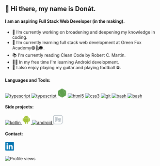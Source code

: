 ## 👋 Hi there, my name is Donát.
#### I am an aspiring Full Stack Web Developer (in the making).
 
 
 - 🔭 I’m currently working on broadening and deepening my knowledge in coding.
 - 🌱 I’m currently learning full stack web development at Green Fox Academy🟢🦊🎓.
 - 📚 I'm currently reading Clean Code by Robert C. Martin.
 -  👨‍💻 In my free time I'm learning Android development.
 - 🎸 I also enjoy playing my guitar and playing football ⚽.
 
<h4 align="left">Languages and Tools:</h4>
<p align="left">

  <a href="https://www.typescriptlang.org/" target="_blank"> 
  <img src="https://devicons.github.io/devicon/devicon.git/icons/typescript/typescript-original.svg" alt="typescript" width="30" height="30"/> </a>

  <a href="https://www.javascript.com/" target="_blank"> 
  <img src="https://cdn.worldvectorlogo.com/logos/javascript.svg" alt="typescript" width="30" height="30"/> </a>

  <a href="https://nodejs.org" target="_blank"> 
  <img src="https://raw.githubusercontent.com/devicons/devicon/ac557d6ff33ff370a5db99f97aeab35ea5c67fbd/icons/nodejs/nodejs-plain.svg" alt="nodejs" width="30" height="30"/> </a>

  <a href="https://www.w3.org/html/" target="_blank"> 
  <img src="https://devicons.github.io/devicon/devicon.git/icons/html5/html5-original-wordmark.svg" alt="html5" width="30" height="30"/>
  </a>

 <a href="https://www.w3schools.com/css/" target="_blank"> 
 <img src="https://devicons.github.io/devicon/devicon.git/icons/css3/css3-original-wordmark.svg" alt="css3" width="30" height="30"/> </a> 

 <a href="https://git-scm.com/" target="_blank">
  <img src="https://www.vectorlogo.zone/logos/git-scm/git-scm-icon.svg" alt="git" width="30" height="30"/> </a>
 
  <a href="https://www.gnu.org/software/bash/" target="_blank"> 
  <img src="https://www.vectorlogo.zone/logos/gnu_bash/gnu_bash-icon.svg" alt="bash" width="30" height="30"/> </a>

  <a href="https://code.visualstudio.com" target="_blank"> 
  <img src="https://upload.wikimedia.org/wikipedia/commons/thumb/9/9a/Visual_Studio_Code_1.35_icon.svg/768px-Visual_Studio_Code_1.35_icon.svg.png" alt="bash" width="30" height="30"/> </a>
  </p>

  <h4 align="left">Side projects:</h4>
<p align="left">

  <a href="https://kotlinlang.org" target="_blank"> 
  <img src="https://www.vectorlogo.zone/logos/kotlinlang/kotlinlang-icon.svg" alt="kotlin" width="30" height="30"/> </a> 
  
  <a href="https://developer.android.com" target="_blank"> 
  <img src="https://raw.githubusercontent.com/devicons/devicon/ac557d6ff33ff370a5db99f97aeab35ea5c67fbd/icons/android/android-plain.svg" alt="android" width="30" height="30"/> </a>

  <a href="https://developer.android.com" target="_blank"> 
  <img src="https://upload.wikimedia.org/wikipedia/commons/archive/3/34/20201120181649%21Android_Studio_icon.svg" alt="android" width="30" height="30"/> </a>

  <a href="https://www.photoshop.com/en" target="_blank"> 
  <img src="https://raw.githubusercontent.com/devicons/devicon/ac557d6ff33ff370a5db99f97aeab35ea5c67fbd/icons/photoshop/photoshop-line.svg" alt="photoshop" width="30" height="30"/> </a> 
  </p>

  <h4 align="left">Contact:</h4>
<p align="left">

  <a href="www.linkedin.com/in/donatmolnar" target="_blank"> 
  <img src="https://raw.githubusercontent.com/devicons/devicon/ac557d6ff33ff370a5db99f97aeab35ea5c67fbd/icons/linkedin/linkedin-original.svg" alt="photoshop" width="30" height="30"/> </a>
</p>


![Profile views](https://gpvc.arturio.dev/donatmolnar)

<!--
Here are some ideas to get you started:

- 👯 I’m looking to collaborate on ...
- 🤔 I’m looking for help with ...
- 💬 Ask me about ...
- 📫 How to reach me: ...
- 😄 Pronouns: ...
- ⚡ Fun fact: ...
-->
